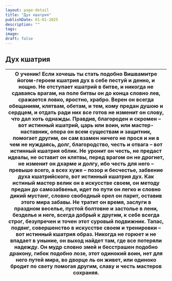 ```yaml
---
layout: page-detail
title: "Дух кшатрия"
publishDate: 01-01-2025
description: ""
tags:
image:
draft: false
---
```


## Дух кшатрия
| О ученик! Если хочешь ты стать подобно Вишвамитре йогом-героем  кшатрия дух в себе пестуй и денно, и нощно. Не отступает кшатрий в битве, и никогда не сдаваясь врагам,  на поле битвы он до конца словно лев,  сражается ловко, яростно, храбро. Верен он всегда обещаниям, клятвам, обетам,  и тем, кому предан душою и сердцем,  и отдать ради них все готов  не изменит он слову, что дал хоть однажды. Правдив, благороден и скромен – вот истинный кшатрий,  царь или воин, или мастер-наставник,  опора он всем существам и защитник,  помогает другим, он сам взамен ничего не прося и ни в чем не нуждаясь,  долг, благородство, честь и отвага – вот истинный кшатрия облик. Не уронит он честь, не предаст идеалы, не оставит он клятвы,  перед врагом он не дрогнет,  не изменит он дхарме и долгу, ибо честь для него –  превыше всего, а всех хуже – позор и бесчестье, забвение духа кшатрийского,  вот истинный кшатрия дух. Как истиный мастер велик он в искусстве своем,  он методу предан до самозабвенья,  идет по пути он легко и словно дикий мустанг, словно свободный орел он парит, оставив этого мира забавы. Не тратит он время, заслуги в праздном веселье,  пустой болтовне и застолье  в лени, безделье и неге,  всегда добрый к другим, к себе всегда строг, безупречен и точен  этот суровый подвижник. Тапас, подвиг, совершенство в искусстве своем и тренировки –  вот истинный кшатрия образ. Никогда не горюет и не впадает в уныние,  он выход найдет там, где все потеряли надежду. Он мудр словно змей и бесстрашен подобно дракону,  гибок подобно лозе, этот одинокий воин,  нет для него путей мира, во дворце ль он живет, или  одиноко бродит по свету помогая другим, славу и честь мастеров сохраняя. |
| ----------------------------------------------------------------------------------------------------------------------------------------------------------------------------------------------------------------------------------------------------------------------------------------------------------------------------------------------------------------------------------------------------------------------------------------------------------------------------------------------------------------------------------------------------------------------------------------------------------------------------------------------------------------------------------------------------------------------------------------------------------------------------------------------------------------------------------------------------------------------------------------------------------------------------------------------------------------------------------------------------------------------------------------------------------------------------------------------------------------------------------------------------------------------------------------------------------------------------------------------------------------------------------------------------------------------------------------------------------------------------------------------------------------------------------------------------------------------------------------------------------------------------------------------------------------------------------------------------------------------------------------------------------------------------------------------------------------------------------------------------- |
  
  
